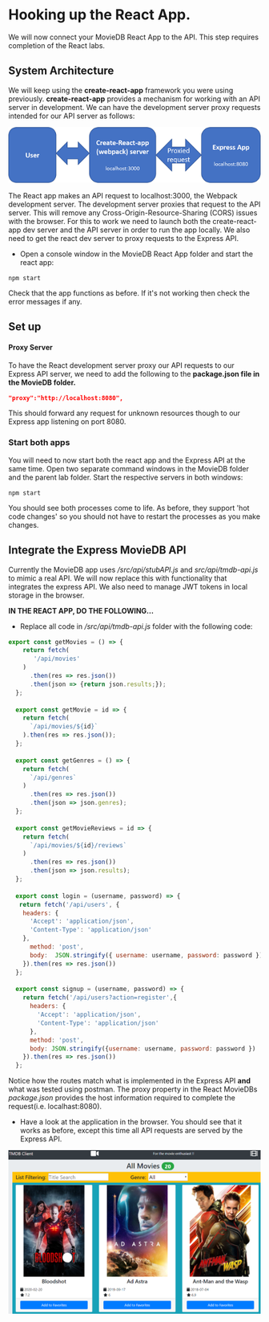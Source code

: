# Hooking up the React App.

We will now connect your MovieDB React App to the API. This step requires completion of the React labs.

## System Architecture

We will keep using the **create-react-app** framework you were using previously. **create-react-app** provides a mechanism for working with an API server in development. We can have the development server proxy requests intended for our API server as follows:

![Development Architecture](./img/architecture.png)

The React app makes an API request to localhost:3000, the Webpack development server. The development server proxies that request to the API server. This will remove any Cross-Origin-Resource-Sharing (CORS) issues with the browser.
For this to work we need to launch both the create-react-app dev server and the API server in order to run the app locally. We also need to get the react dev server to proxy requests to the Express API.


+ Open a console window in the MovieDB React App folder and start the react app:

```
npm start
```

Check that the app functions as before. If it's not working then check the error messages if any.

## Set up

#### Proxy Server
To have the React development server proxy our API requests to our Express API server, we need to add the following to the **package.json file in the MovieDB folder.**

```json
"proxy":"http://localhost:8080",
```

This should forward any request for unknown resources though to our Express app listening on port 8080.


### Start both apps
You will need to now start both the react app and the Express API at the same time. Open two separate command windows in the MovieDB folder and the parent lab folder. Start the respective servers in both windows:

```
npm start
```

You should see both processes come to life. As before, they support 'hot code changes' so you should not have to restart the processes as you make changes.

## Integrate the Express MovieDB API

Currently the MovieDB app uses */src/api/stubAPI.js* and *src/api/tmdb-api.js* to mimic a real API. We will now replace this with functionality that integrates the express API.  We also need to manage JWT tokens in local storage in the browser.

**IN THE REACT APP, DO THE FOLLOWING...**


+ Replace all code in  */src/api/tmdb-api.js* folder with the following code:

```javascript
export const getMovies = () => {
    return fetch(
       '/api/movies'
    )
      .then(res => res.json())
      .then(json => {return json.results;});
  };
  
  export const getMovie = id => {
    return fetch(
      `/api/movies/${id}`
    ).then(res => res.json());
  };
  
  export const getGenres = () => {
    return fetch(
      `/api/genres`
    )
      .then(res => res.json())
      .then(json => json.genres);
  };

  export const getMovieReviews = id => {
    return fetch(
      `/api/movies/${id}/reviews`
    )
      .then(res => res.json())
      .then(json => json.results);
  };

  export const login = (username, password) => {
   return fetch('/api/users', {
    headers: {
      'Accept': 'application/json',
      'Content-Type': 'application/json'
    },
      method: 'post',
      body:  JSON.stringify({ username: username, password: password })
    }).then(res => res.json())
  };
  
  export const signup = (username, password) => {
    return fetch('/api/users?action=register',{
      headers: {
        'Accept': 'application/json',
        'Content-Type': 'application/json'
      },
      method: 'post',
      body: JSON.stringify({username: username, password: password })
    }).then(res => res.json())
  };
```

Notice how the routes match what is implemented in the Express API **and** what was tested using postman. The proxy property in the React MovieDBs *package.json* provides the host information required to complete the request(i.e. localhast:8080).


+ Have a look at the application in the browser. You should see that it works as before, except this time all API requests are served by the Express API.

![React TMDB App](./img/initialapp.png)

